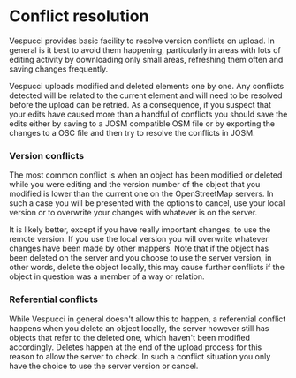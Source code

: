 # Conflict resolution

Vespucci provides basic facility to resolve version conflicts on upload. In general is it best to avoid them happening, particularly in areas with lots of editing activity by downloading only small areas, refreshing them often and saving changes frequently.

Vespucci uploads modified and deleted elements one by one. Any conflicts detected will be related to the current element and will need to be resolved before the upload can be retried. As a consequence, if you suspect that your edits have caused more than a handful of conflicts you should save the edits either by saving to a JOSM compatible OSM file or by exporting the changes to a OSC file and then try to resolve the conflicts in JOSM.

### Version conflicts

The most common conflict is when an object has been modified or deleted while you were editing and the version number of the object that you modified is lower than the current one on the OpenStreetMap servers. In such a case you will be presented with the options to cancel, use your local version or to overwrite your changes with whatever is on the server.

It is likely better, except if you have really important changes, to use the remote version. If you use the local version you will overwrite whatever changes have been made by other mappers. Note that if the object has been deleted on the server and you choose to use the server version, in other words, delete the object locally, this may cause further conflicts if the object in question was a member of a way or relation.

### Referential conflicts

While Vespucci in general doesn't allow this to happen, a referential conflict happens when you delete an object locally, the server however still has objects that refer to the deleted one, which haven't been modified accordingly. Deletes happen at the end of the upload process for this reason to allow the server to check. In such a conflict situation you only have the choice to use the server version or cancel.  
